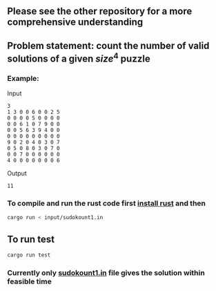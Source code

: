 ## Please see the other repository for a more comprehensive understanding

## Problem statement: count the number of valid solutions of a given $size^4$ puzzle 

### Example:

Input
```
3
1 3 0 0 6 0 0 2 5 
0 0 0 0 5 0 0 0 0 
0 0 6 1 0 7 9 0 0 
0 0 5 6 3 9 4 0 0 
0 0 0 0 0 0 0 0 0 
9 0 2 0 4 0 3 0 7 
0 5 0 8 0 3 0 7 0 
0 0 7 0 0 0 0 0 0 
4 0 0 0 0 0 0 0 6
```

Output
```
11
```

### To compile and run the rust code first [install rust](https://www.rust-lang.org/tools/install) and then

```bash
cargo run < input/sudokount1.in
```

## To run test
```bash
cargo run test
```

### Currently only [sudokount1.in](./input/sudokount1.in) file gives the solution within feasible time